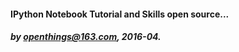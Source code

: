 
#### IPython Notebook Tutorial and Skills open source...
##### by [openthings@163.com](http://my.oschina.net/u/2306127/blog?catalog=3420733), 2016-04.   
